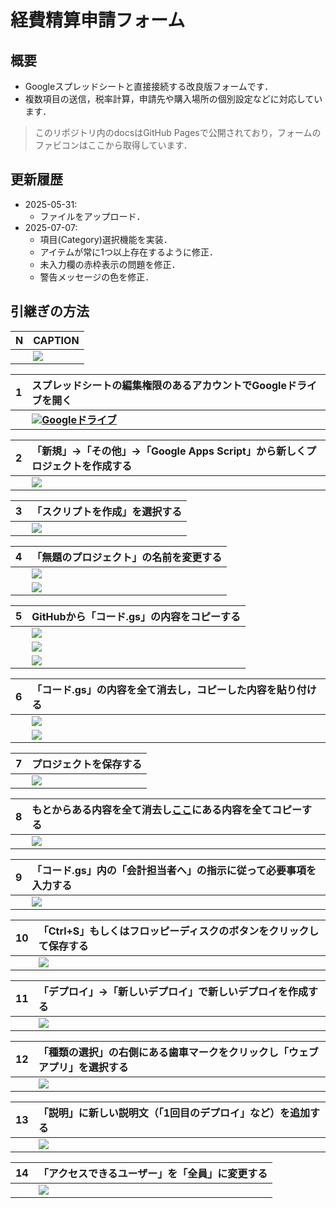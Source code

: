 # 経費精算申請フォーム

## 概要
- Googleスプレッドシートと直接接続する改良版フォームです．
- 複数項目の送信，税率計算，申請先や購入場所の個別設定などに対応しています．
> このリポジトリ内のdocsはGitHub Pagesで公開されており，フォームのファビコンはここから取得しています．

## 更新履歴
- 2025-05-31:
  - ファイルをアップロード．
- 2025-07-07:
  - 項目(Category)選択機能を実装．
  - アイテムが常に1つ以上存在するように修正．
  - 未入力欄の赤枠表示の問題を修正．
  - 警告メッセージの色を修正．

## 引継ぎの方法

|N|CAPTION|
|:--|:--|
||<img src="https://file.51pptmoban.com/d/file/2023/06/04/b3925630992729172938c08655e5cfd0.jpg" style="max-height:500px;max-width:600px;">|

|1|スプレッドシートの編集権限のあるアカウントでGoogleドライブを開く|
|:--|:--|
||<img src="https://ssl.gstatic.com/images/branding/product/1x/drive_2020q4_48dp.png">**<a href="https://drive.google.com/drive/my-drive" target="_blank" rel="noopener noreferrer">Googleドライブ</a>**|

|2|「新規」→「その他」→「Google Apps Script」から新しくプロジェクトを作成する|
|:--|:--|
||<img src="img/01_create_gas.png" style="max-height:500px;max-width:600px;">|

|3|「スクリプトを作成」を選択する|
|:--|:--|
||<img src="img/02_create_script_confirm.png" style="max-height:500px;max-width:600px">|

|4|「無題のプロジェクト」の名前を変更する|
|:--|:--|
||<img src="img/03_click_to_change_name.png" style="max-height:500px;max-width:600px;">|
||<img src="img/04_change_name.png" style="max-height:500px;max-width:600px;">|

|5|GitHubから「コード.gs」の内容をコピーする|
|:--|:--|
||<img src="img/05_open_src.png" style="max-height:500px;max-width:600px;">|
||<img src="img/06_open_code_gs.png" style="max-height:500px;max-width:600px;">|
||<img src="img/07_copy_code_gs.png" style="max-height:500px;max-width:600px;">|

|6|「コード.gs」の内容を全て消去し，コピーした内容を貼り付ける|
|:--|:--|
||<img src="img/08_clear_code_gs.png" style="max-height:500px;max-width:600px;">|
||<img src="img/09_paste_code_gs.png" style="max-height:500px;max-width:600px;">|

|7|プロジェクトを保存する|
|:--|:--|
||<img src="img/10_save_code_gs.png" style="max-height:500px;max-width:600px;">|

|8|もとからある内容を全て消去し[ここ](/src)にある内容を全てコピーする|
|:--|:--|
||<img src="https://file.51pptmoban.com/d/file/2023/06/04/b3925630992729172938c08655e5cfd0.jpg" style="max-height:500px;max-width:600px;">|

|9|「コード.gs」内の「会計担当者へ」の指示に従って必要事項を入力する|
|:--|:--|
||<img src="https://file.51pptmoban.com/d/file/2023/06/04/b3925630992729172938c08655e5cfd0.jpg" style="max-height:500px;max-width:600px;">|

|10|「Ctrl+S」もしくはフロッピーディスクのボタンをクリックして保存する|
|:--|:--|
||<img src="https://file.51pptmoban.com/d/file/2023/06/04/b3925630992729172938c08655e5cfd0.jpg" style="max-height:500px;max-width:600px;">|

|11|「デプロイ」→「新しいデプロイ」で新しいデプロイを作成する|
|:--|:--|
||<img src="https://file.51pptmoban.com/d/file/2023/06/04/b3925630992729172938c08655e5cfd0.jpg" style="max-height:500px;max-width:600px;">|

|12|「種類の選択」の右側にある歯車マークをクリックし「ウェブアプリ」を選択する|
|:--|:--|
||<img src="https://file.51pptmoban.com/d/file/2023/06/04/b3925630992729172938c08655e5cfd0.jpg" style="max-height:500px;max-width:600px;">|

|13|「説明」に新しい説明文（「1回目のデプロイ」など）を追加する|
|:--|:--|
||<img src="https://file.51pptmoban.com/d/file/2023/06/04/b3925630992729172938c08655e5cfd0.jpg" style="max-height:500px;max-width:600px;">|

|14|「アクセスできるユーザー」を「全員」に変更する|
|:--|:--|
||<img src="https://file.51pptmoban.com/d/file/2023/06/04/b3925630992729172938c08655e5cfd0.jpg" style="max-height:500px;max-width:600px;">|
